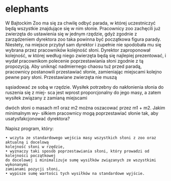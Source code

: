 # elephants
W Bajtockim Zoo ma się za chwilę odbyć parada, w której uczestniczyć będą wszystkie
znajdujące się w nim słonie. Pracownicy zoo zachęcili już zwierzęta do ustawienia się w jednym
rzędzie, gdyż zgodnie z zarządzeniem dyrektora zoo taka powinna być początkowa figura parady.
Niestety, na miejsce przybył sam dyrektor i zupełnie nie spodobała mu się wybrana
przez pracowników kolejność słoni. Dyrektor zaproponował kolejność, w której według niego
zwierzęta będą się najlepiej prezentować, i wydał pracownikom polecenie poprzestawiania słoni
zgodnie z tą propozycją.
Aby uniknąć nadmiernego chaosu tuż przed paradą, pracownicy postanowili przestawiać
słonie, zamieniając miejscami kolejno pewne pary słoni. Przestawiane zwierzęta nie muszą

sąsiadować ze sobą w rzędzie. Wysiłek potrzebny do nakłonienia słonia do ruszenia się z miej-
sca jest wprost proporcjonalny do jego masy, a zatem wysiłek związany z zamianą miejscami

dwóch słoni o masach m1 oraz m2 można oszacować przez m1 + m2. Jakim minimalnym wy-
siłkiem pracownicy mogą poprzestawiać słonie tak, aby usatysfakcjonować dyrektora?

Napisz program, który:
```
• wczyta ze standardowego wejścia masy wszystkich słoni z zoo oraz aktualną i docelową
kolejność słoni w rzędzie,
• wyznaczy taki sposób poprzestawiania słoni, który prowadzi od kolejności początkowej
do docelowej i minimalizuje sumę wysiłków związanych ze wszystkimi wykonanymi
zamianami pozycji słoni,
• wypisze sumę wartości tych wysiłków na standardowe wyjście.
```
